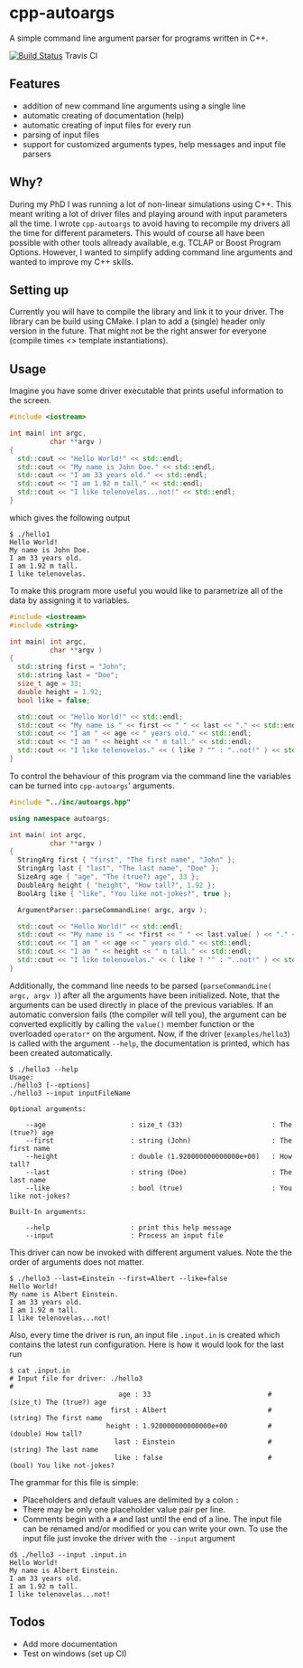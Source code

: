# cpp-autoargs

A simple command line argument parser for programs written in C++.


[![Build Status](https://travis-ci.org/ToniBig/cpp-autoargs.svg?branch=master)](https://travis-ci.org/ToniBig/cpp-autoargs) Travis CI

## Features

+ addition of new command line arguments using a single line 
+ automatic creating of documentation (help)
+ automatic creating of input files for every run
+ parsing of input files
+ support for customized arguments types, help messages and input file parsers

## Why?

During my PhD I was running a lot of non-linear simulations using C++. This meant writing a lot of driver files and playing around with input parameters all the time. I wrote `cpp-autoargs` to avoid having to recompile my drivers all the time for different parameters. This would of course all have been possible with other tools allready available, e.g. TCLAP or Boost Program Options. However, I wanted to simplify adding command line arguments and wanted to improve my C++ skills.

## Setting up

Currently you will have to compile the library and link it to your driver. The library can be build using CMake. I plan to add a (single) header only version in the future. That might not be the right answer for everyone (compile times <> template instantiations).

## Usage

Imagine you have some driver executable that prints useful information to the screen.
```c++
#include <iostream>

int main( int argc,
          char **argv )
{
  std::cout << "Hello World!" << std::endl;
  std::cout << "My name is John Doe." << std::endl;
  std::cout << "I am 33 years old." << std::endl;
  std::cout << "I am 1.92 m tall." << std::endl;
  std::cout << "I like telenovelas...not!" << std::endl;
}
```
which gives the following output
```
$ ./hello1
Hello World!
My name is John Doe.
I am 33 years old.
I am 1.92 m tall.
I like telenovelas.
```
To make this program more useful you would like to parametrize all of the data by assigning it to variables.
```c++
#include <iostream>
#include <string>

int main( int argc,
          char **argv )
{
  std::string first = "John";
  std::string last = "Doe";
  size_t age = 33;
  double height = 1.92;
  bool like = false;

  std::cout << "Hello World!" << std::endl;
  std::cout << "My name is " << first << " " << last << "." << std::endl;
  std::cout << "I am " << age << " years old." << std::endl;
  std::cout << "I am " << height << " m tall." << std::endl;
  std::cout << "I like telenovelas." << ( like ? "" : "..not!" ) << std::endl;
}
```
To control the behaviour of this program via the command line the variables can be turned into `cpp-autoargs`' arguments.
```c++
#include "../inc/autoargs.hpp"

using namespace autoargs;

int main( int argc,
          char **argv )
{
  StringArg first { "first", "The first name", "John" };
  StringArg last { "last", "The last name", "Doe" };
  SizeArg age { "age", "The (true?) age", 33 };
  DoubleArg height { "height", "How tall?", 1.92 };
  BoolArg like { "like", "You like not-jokes?", true };

  ArgumentParser::parseCommandLine( argc, argv );

  std::cout << "Hello World!" << std::endl;
  std::cout << "My name is " << *first << " " << last.value( ) << "." << std::endl;
  std::cout << "I am " << age << " years old." << std::endl;
  std::cout << "I am " << height << " m tall." << std::endl;
  std::cout << "I like telenovelas." << ( like ? "" : "..not!" ) << std::endl;
}
```
Additionally, the command line needs to be parsed (`parseCommandLine( argc, argv )`) after all the arguments have been initialized. Note, that the arguments can be used directly in place of the previous variables. If an automatic conversion fails (the compiler will tell you), the argument can be converted explicitly by calling the `value()` member function or the overloaded `operator*` on the argument.
Now, if the driver (`examples/hello3`) is called with the argument `--help`, the documentation is printed, which has been created automatically.
```
$ ./hello3 --help
Usage: 
./hello3 [--options]
./hello3 --input inputFileName

Optional arguments:

	--age                     : size_t (33)                      : The (true?) age
	--first                   : string (John)                    : The first name
	--height                  : double (1.920000000000000e+00)   : How tall?
	--last                    : string (Doe)                     : The last name
	--like                    : bool (true)                      : You like not-jokes?

Built-In arguments:

	--help                    : print this help message
	--input                   : Process an input file

```
This driver can now be invoked with different argument values. Note the the order of arguments does not matter.
```
$ ./hello3 --last=Einstein --first=Albert --like=false
Hello World!
My name is Albert Einstein.
I am 33 years old.
I am 1.92 m tall.
I like telenovelas...not!
```
Also, every time the driver is run, an input file `.input.in` is created which contains the latest run configuration. Here is how it would look for the last run
```
$ cat .input.in 
# Input file for driver: ./hello3
# 
                           age : 33                             # (size_t) The (true?) age
                         first : Albert                         # (string) The first name
                        height : 1.920000000000000e+00          # (double) How tall?
                          last : Einstein                       # (string) The last name
                          like : false                          # (bool) You like not-jokes?
```
The grammar for this file is simple:
* Placeholders and default values are delimited by a colon `:`
* There may be only one placeholder value pair per line.
* Comments begin with a `#` and last until the end of a line.
The input file can be renamed and/or modified or you can write your own. To use the input file just invoke the driver with the `--input` argument
```
d$ ./hello3 --input .input.in 
Hello World!
My name is Albert Einstein.
I am 33 years old.
I am 1.92 m tall.
I like telenovelas...not!
```

## Todos

* Add more documentation
* Test on windows (set up CI)
